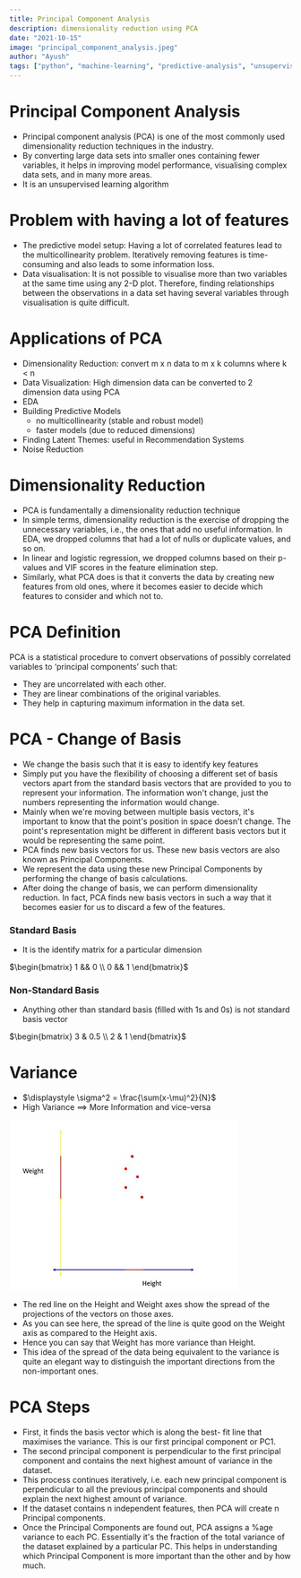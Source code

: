 ```yaml
---
title: Principal Component Analysis
description: dimensionality reduction using PCA
date: "2021-10-15"
image: "principal_component_analysis.jpeg"
author: "Ayush"
tags: ["python", "machine-learning", "predictive-analysis", "unsupervised-learning"]
---
```


# Principal Component Analysis
- Principal component analysis (PCA) is one of the most commonly used dimensionality reduction techniques in the industry. 
- By converting large data sets into smaller ones containing fewer variables, it helps in improving model performance, visualising complex data sets, and in many more areas.
- It is an unsupervised learning algorithm

# Problem with having a lot of features
- The predictive model setup: Having a lot of correlated features lead to the multicollinearity problem. Iteratively removing features is time-consuming and also leads to some information loss.
- Data visualisation: It is not possible to visualise more than two variables at the same time using any 2-D plot. Therefore, finding relationships between the observations in a data set having several variables through visualisation is quite difficult. 

# Applications of PCA
- Dimensionality Reduction: convert m x n data to m x k columns where k &lt; n
- Data Visualization: High dimension data can be converted to 2 dimension data using PCA
- EDA
- Building Predictive Models
    - no multicollinearity (stable and robust model)
    - faster models (due to reduced dimensions)
- Finding Latent Themes: useful in Recommendation Systems
- Noise Reduction

# Dimensionality Reduction
- PCA is fundamentally a dimensionality reduction technique
- In simple terms, dimensionality reduction is the exercise of dropping the unnecessary variables, i.e., the ones that add no useful information. In EDA, we dropped columns that had a lot of nulls or duplicate values, and so on. 
- In linear and logistic regression, we dropped columns based on their p-values and VIF scores in the feature elimination step.
- Similarly, what PCA does is that it converts the data by creating new features from old ones, where it becomes easier to decide which features to consider and which not to. 

# PCA Definition
PCA is a statistical procedure to convert observations of possibly correlated variables to ‘principal components’ such that:
- They are uncorrelated with each other.
- They are linear combinations of the original variables.
- They help in capturing maximum information in the data set.

# PCA - Change of Basis
- We change the basis such that it is easy to identify key features
- Simply put you have the flexibility of choosing a different set of basis vectors apart from the standard basis vectors that are provided to you to represent your information. The information won't change, just the numbers representing the information would change.
- Mainly when we're moving between multiple basis vectors, it's important to know that the point's position in space doesn't change. The point's representation might be different in different basis vectors but it would be representing the same point.
- PCA finds new basis vectors for us. These new basis vectors are also known as Principal Components.
- We represent the data using these new Principal Components by performing the change of basis calculations.
- After doing the change of basis, we can perform dimensionality reduction. In fact, PCA finds new basis vectors in such a way that it becomes easier for us to discard a few of the features.

### Standard Basis
- It is the identify matrix for a particular dimension

$\begin{bmatrix}
1 && 0 \\
0 && 1
\end{bmatrix}$

### Non-Standard Basis
- Anything other than standard basis (filled with 1s and 0s) is not standard basis vector

$\begin{bmatrix}
3 & 0.5 \\
2 & 1
\end{bmatrix}$

# Variance
- $\displaystyle \sigma^2 = \frac{\sum(x-\mu)^2}{N}$
- High Variance $\implies$ More Information and vice-versa

![PCA_Height-Weigth](.\pca-height-weight.jfif)

- The red line on the Height and Weight axes show the spread of the projections of the vectors on those axes. 
- As you can see here, the spread of the line is quite good on the Weight axis as compared to the Height axis. 
- Hence you can say that Weight has more variance than Height. 
- This idea of the spread of the data being equivalent to the variance is quite an elegant way to distinguish the important directions from the non-important ones.

# PCA Steps
- First, it finds the basis vector which is along the best- fit line that maximises the variance. This is our first principal component or PC1.
- The second principal component is perpendicular to the first principal component and contains the next highest amount of variance in the dataset.
- This process continues iteratively, i.e. each new principal component is perpendicular to all the previous principal components and should explain the next highest amount of variance.
- If the dataset contains n independent features, then PCA will create n Principal components.
- Once the Principal Components are found out, PCA assigns a %age variance to each PC. Essentially it's the fraction of the total variance of the dataset explained by a particular PC. This helps in understanding which Principal Component is more important than the other and by how much. 


